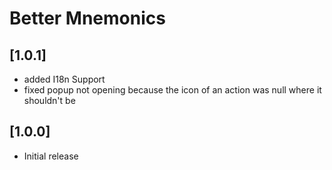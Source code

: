 # Better Mnemonics

## [1.0.1]
- added I18n Support
- fixed popup not opening because the icon of an action was null where it shouldn't be

## [1.0.0]
- Initial release